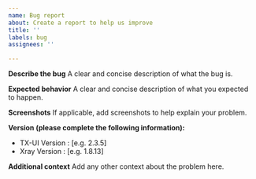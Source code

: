 ```yaml
---
name: Bug report
about: Create a report to help us improve
title: ''
labels: bug
assignees: ''

---
```


**Describe the bug**
A clear and concise description of what the bug is.

**Expected behavior**
A clear and concise description of what you expected to happen.

**Screenshots**
If applicable, add screenshots to help explain your problem.

**Version (please complete the following information):**
 - TX-UI Version : [e.g. 2.3.5]
 - Xray Version : [e.g. 1.8.13]

**Additional context**
Add any other context about the problem here.